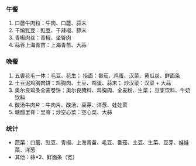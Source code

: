 ### 午餐
1. 口蘑牛肉粒：牛肉、口蘑、蒜末
2. 干煸豇豆：豇豆、干辣椒、蒜末
3. 青椒肉丝：青椒、坐臀肉
4. 蒜蓉上海青苗：上海青苗、大蒜

### 晚餐
1. 五香花毛一体：毛豆、花生； 捞面：番茄、鸡蛋、汉菜、黄瓜丝、鲜面条
2. 土豆泥鸡胸肉饼：鸡胸肉、土豆、鸡蛋、蒜末； 炒汉菜：汉菜 + 大蒜
3. 奥尔良鸡条全麦卷饼：奥尔良腌料、鸡胸肉、全麦粉、生菜； 豆浆饮料、牛奶饮料
4. 酸汤牛肉片：牛肉片、酸汤、豆芽、洋葱、娃娃菜
5. 糖醋里脊：里脊；炒空心菜：空心菜、大蒜

### 统计
* 蔬菜：口蘑、豇豆、青椒、上海青苗、毛豆、番茄、土豆、生菜、豆芽、娃娃菜、洋葱
* 其他：蒜*2、鲜面条（宽）

